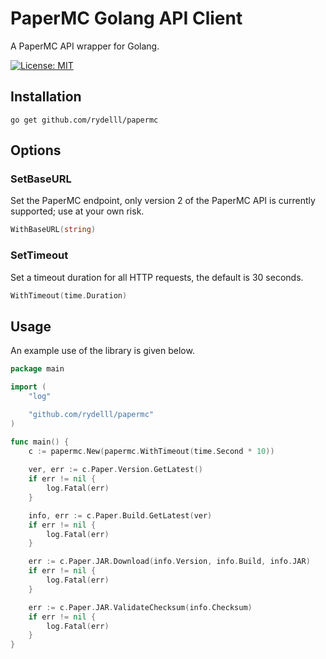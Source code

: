 # PaperMC Golang API Client

A PaperMC API wrapper for Golang.

[![License: MIT](https://img.shields.io/badge/License-MIT-yellow.svg)](https://opensource.org/licenses/MIT)

## Installation

```
go get github.com/rydelll/papermc
```

## Options

### SetBaseURL

Set the PaperMC endpoint, only version 2 of the PaperMC API is currently supported; use at your own risk.

```go
WithBaseURL(string)
```

### SetTimeout

Set a timeout duration for all HTTP requests, the default is 30 seconds.

```go
WithTimeout(time.Duration)
```

## Usage

An example use of the library is given below.

```go
package main

import (
	"log"

	"github.com/rydelll/papermc"
)

func main() {
	c := papermc.New(papermc.WithTimeout(time.Second * 10))
	
	ver, err := c.Paper.Version.GetLatest()
	if err != nil {
		log.Fatal(err)
	}

	info, err := c.Paper.Build.GetLatest(ver)
	if err != nil {
		log.Fatal(err)
	}

	err := c.Paper.JAR.Download(info.Version, info.Build, info.JAR)
	if err != nil {
		log.Fatal(err)
	}

	err := c.Paper.JAR.ValidateChecksum(info.Checksum)
	if err != nil {
		log.Fatal(err)
	}
}
```
